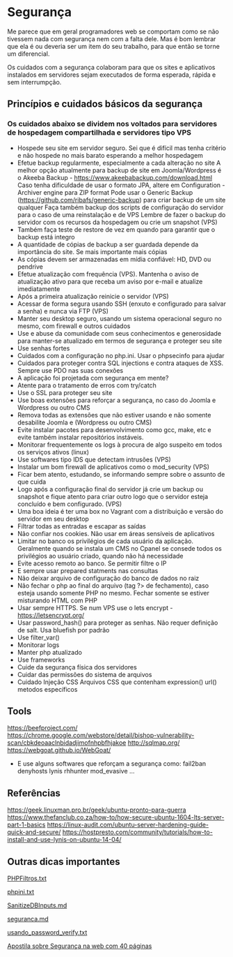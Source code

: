 # Segurança

Me parece que em geral programadores web se comportam como se não tivessem nada com segurança nem com a falta dele. Mas é bom lembrar que ela é ou deveria ser um item do seu trabalho, para que então se torne um diferencial.

Os cuidados com a segurança colaboram para que os sites e aplicativos instalados em servidores sejam executados de forma esperada, rápida e sem interrumpção.

## Princípios e cuidados básicos da segurança

### Os cuidados abaixo se dividem nos voltados para servidores de hospedagem compartilhada e servidores tipo VPS

- Hospede seu site em servidor seguro. Sei que é difícil mas tenha critério e não hospede no mais barato esperando a melhor hospedagem
- Efetue backup regularmente, especialmente a cada alteração no site
	A melhor opção atualmente para backup de site em Joomla/Wordpress é o Akeeba Backup - https://www.akeebabackup.com/download.html
	Caso tenha dificuldade de usar o formato JPA, altere em Configuration - Archiver engine para ZIP format
	Pode usar o Generic Backup (https://github.com/ribafs/generic-backup) para criar backup de um site qualquer
	Faça também backup dos scripts de configuração do servidor para o caso de uma reinstalação e de VPS
	Lembre de fazer o backup do servidor com os recursos da hospedagem ou crie um snapshot (VPS)
- Também faça teste de restore de vez em quando para garantir que o backup está integro
- A quantidade de cópias de backup a ser guardada depende da importância do site. Se mais importante mais cópias
- As cópias devem ser armazenadas em mídia confiável: HD, DVD ou pendrive
- Efetue atualização com frequência (VPS). Mantenha o aviso de atualização ativo para que receba um aviso por e-mail e atualize imediatamente
- Após a primeira atualização reinicie o servidor (VPS)
- Acessar de forma segura usando SSH (enxuto e configurado para salvar a senha) e nunca via FTP (VPS)
- Manter seu desktop seguro, usando um sistema operacional seguro no mesmo, com firewall e outros cuidados
- Use e abuse da comunidade com seus conhecimentos e generosidade para manter-se atualizado em termos de segurança e proteger seu site
- Use senhas fortes
- Cuidados com a configuração no php.ini. Usar o phpsecinfo para ajudar
- Cuidados para proteger contra SQL injections e contra ataques de XSS. Sempre use PDO nas suas conexões
- A aplicação foi projetada com segurança em mente?
- Atente para o tratamento de erros com try/catch
- Use o SSL para proteger seu site
- Use boas extensões para reforçar a segurança, no caso do Joomla e Wordpress ou outro CMS
- Remova todas as extensões que não estiver usando e não somente desabilite Joomla e (Wordpress ou outro CMS)
- Evite instalar pacotes para desenvolvimento como gcc, make, etc e evite também instalar repositórios instáveis.
- Monitorar frequentemente os logs à procura de algo suspeito em todos os serviços ativos (linux)
- Use softwares tipo IDS que detectam intrusões (VPS)
- Instalar um bom firewall de aplicativos como o mod_security (VPS)
- Ficar bem atento, estudando, se informando sempre sobre o assunto de que cuida
- Logo após a configuração final do servidor já crie um backup ou snapshot e fique atento para criar outro logo que o servidor esteja concluído e bem configurado. (VPS)
- Uma boa ideia é ter uma box no Vagrant com a distribuição e versão do servidor em seu desktop
- Filtrar todas as entradas e escapar as saídas
- Não confiar nos cookies.  Não usar em áreas sensíveis de aplicativos
- Limitar no banco os privilégios de cada usuário da aplicação. Geralmente quando se instala um CMS no Cpanel se consede todos os privilégios ao usuário criado, quando não há necessidade
- Evite acesso remoto ao banco. Se permitir filtre o IP
- E sempre usar prepared statments nas consultas
- Não deixar arquivo de configuração do banco de dados no raiz
- Não fechar o php ao final do arquivo (tag ?> de fechamento), caso esteja usando somente PHP no mesmo.
Fechar somente se estiver misturando HTML com PHP
- Usar sempre HTTPS. Se num VPS use o lets encrypt - https://letsencrypt.org/
- Usar password_hash() para proteger as senhas. Não requer definição de salt. Usa bluefish por padrão
- Use filter_var()
- Monitorar logs
- Manter php atualizado
- Use frameworks
- Cuide da segurança física dos servidores
- Cuidar das permissões do sistema de arquivos
- Cuidado Injeção CSS 
Arquivos CSS que contenham 
expression()
url()
metodos específicos

## Tools
https://beefproject.com/
https://chrome.google.com/webstore/detail/bishop-vulnerability-scan/cbkdeoaaclnbidadjimofnhpbfhjakoe
http://sqlmap.org/
https://webgoat.github.io/WebGoat/

- E use alguns softwares que reforçam a segurança como:
fail2ban
denyhosts
lynis
rhhunter
mod_evasive
...

## Referências

https://geek.linuxman.pro.br/geek/ubuntu-pronto-para-guerra
https://www.thefanclub.co.za/how-to/how-secure-ubuntu-1604-lts-server-part-1-basics 
https://linux-audit.com/ubuntu-server-hardening-guide-quick-and-secure/
https://hostpresto.com/community/tutorials/how-to-install-and-use-lynis-on-ubuntu-14-04/


## Outras dicas importantes

[PHPFiltros.txt](PHPFiltros.txt)

[phpini.txt](phpini.txt)

[SanitizeDBInputs.md](SanitizeDBInputs.md)

[seguranca.md](seguranca.md)

[usando_password_verify.txt](usando_password_verify.txt)

[Apostila sobre Segurança na web com 40 páginas](seguranca_web.pdf)

